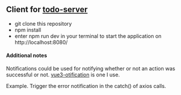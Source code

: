 ## Client for [todo-server](https://github.com/criscunas/todo-server) 

- git clone this repository 
- npm install 
- enter npm run dev in your terminal to start the application on http://localhost:8080/

#### Additional notes

Notifications could be used for notifying whether or not an action was successful or not. [vue3-otification](https://github.com/kyvg/vue3-notification) is one I use. 

Example. Trigger the error notification in the catch() of axios calls.
